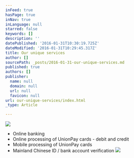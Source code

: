 ```yaml
---
inFeed: true
hasPage: true
inNav: true
inLanguage: null
starred: false
keywords: []
description: ''
datePublished: '2016-01-31T10:30:19.725Z'
dateModified: '2016-01-31T10:29:45.317Z'
title: Our unique services
author: []
sourcePath: _posts/2016-01-31-our-unique-services.md
published: true
authors: []
publisher:
  name: null
  domain: null
  url: null
  favicon: null
url: our-unique-services/index.html
_type: Article

---
```

![](https://the-grid-user-content.s3-us-west-2.amazonaws.com/f3804708-5f3d-4044-8b1c-e7cf646b06cb.JPG)

* Online banking
* Online processing of UnionPay cards - debit and credit
* Mobile processing of UnionPay cards
* Mainland Chinese ID / bank account verification
![](https://the-grid-user-content.s3-us-west-2.amazonaws.com/c98c956f-f60f-45b5-8496-1c1145f45656.JPG)